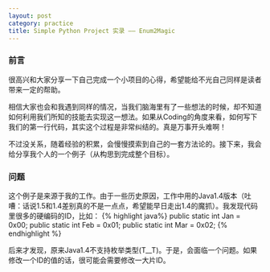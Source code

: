 ```yaml
---
layout: post
category: practice
title: Simple Python Project 实录 —— Enum2Magic
---
```

### 前言
很高兴和大家分享一下自己完成一个小项目的心得，希望能给不光自己同样是读者带来一定的帮助。

相信大家也会和我遇到同样的情况，当我们脑海里有了一些想法的时候，却不知道如何利用我们所知的技能去实现这一想法。如果从Coding的角度来看，如何写下我们的第一行代码，其实这个过程是非常纠结的。真是万事开头难啊！

不过没关系，随着经验的积累，会慢慢摸索到自己的一套方法论的。接下来，我会给分享我个人的一个例子（从构思到完成整个目标）。

### 问题
这个例子是来源于我的工作。由于一些历史原因，工作中用的Java1.4版本（吐嘈：话说1.5和1.4差别真的不是一点点，希望能早日走出1.4的魔抓）。我发现代码里很多的硬编码的ID，比如：
{% highlight java%}
public static int Jan = 0x00;
public static int Feb = 0x01;
public static int Mar = 0x02;
{% endhighlight %}

后来才发现，原来Java1.4不支持枚举类型(T__T)。于是，会面临一个问题。如果修改一个ID的值的话，很可能会需要修改一大片ID。




